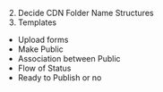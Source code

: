 2. Decide CDN Folder Name Structures
3. Templates
- Upload forms
- Make Public
- Association between Public
- Flow of Status
- Ready to Publish or no

